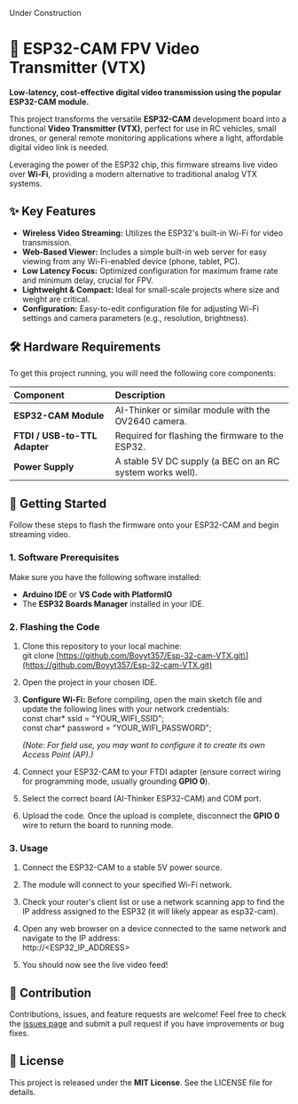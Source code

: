 Under Construction
# **📸 ESP32-CAM FPV Video Transmitter (VTX)**

**Low-latency, cost-effective digital video transmission using the popular ESP32-CAM module.**

This project transforms the versatile **ESP32-CAM** development board into a functional **Video Transmitter (VTX)**, perfect for use in RC vehicles, small drones, or general remote monitoring applications where a light, affordable digital video link is needed.

Leveraging the power of the ESP32 chip, this firmware streams live video over **Wi-Fi**, providing a modern alternative to traditional analog VTX systems.

## **✨ Key Features**

* **Wireless Video Streaming:** Utilizes the ESP32's built-in Wi-Fi for video transmission.  
* **Web-Based Viewer:** Includes a simple built-in web server for easy viewing from any Wi-Fi-enabled device (phone, tablet, PC).  
* **Low Latency Focus:** Optimized configuration for maximum frame rate and minimum delay, crucial for FPV.  
* **Lightweight & Compact:** Ideal for small-scale projects where size and weight are critical.  
* **Configuration:** Easy-to-edit configuration file for adjusting Wi-Fi settings and camera parameters (e.g., resolution, brightness).

## **🛠️ Hardware Requirements**

To get this project running, you will need the following core components:

| Component | Description |
| :---- | :---- |
| **ESP32-CAM Module** | AI-Thinker or similar module with the OV2640 camera. |
| **FTDI / USB-to-TTL Adapter** | Required for flashing the firmware to the ESP32. |
| **Power Supply** | A stable 5V DC supply (a BEC on an RC system works well). |

## **🚀 Getting Started**

Follow these steps to flash the firmware onto your ESP32-CAM and begin streaming video.

### **1\. Software Prerequisites**

Make sure you have the following software installed:

* **Arduino IDE** or **VS Code with PlatformIO**  
* The **ESP32 Boards Manager** installed in your IDE.

### **2\. Flashing the Code**

1. Clone this repository to your local machine:  
   git clone \[https://github.com/Boyyt357/Esp-32-cam-VTX.git\](https://github.com/Boyyt357/Esp-32-cam-VTX.git)

2. Open the project in your chosen IDE.  
3. **Configure Wi-Fi:** Before compiling, open the main sketch file and update the following lines with your network credentials:  
   const char\* ssid \= "YOUR\_WIFI\_SSID";  
   const char\* password \= "YOUR\_WIFI\_PASSWORD";

   *(Note: For field use, you may want to configure it to create its own Access Point (AP).)*  
4. Connect your ESP32-CAM to your FTDI adapter (ensure correct wiring for programming mode, usually grounding **GPIO 0**).  
5. Select the correct board (AI-Thinker ESP32-CAM) and COM port.  
6. Upload the code. Once the upload is complete, disconnect the **GPIO 0** wire to return the board to running mode.

### **3\. Usage**

1. Connect the ESP32-CAM to a stable 5V power source.  
2. The module will connect to your specified Wi-Fi network.  
3. Check your router's client list or use a network scanning app to find the IP address assigned to the ESP32 (it will likely appear as esp32-cam).  
4. Open any web browser on a device connected to the same network and navigate to the IP address:  
   http://\<ESP32\_IP\_ADDRESS\>

5. You should now see the live video feed\!

## **🤝 Contribution**

Contributions, issues, and feature requests are welcome\! Feel free to check the [issues page](https://www.google.com/search?q=https://github.com/Boyyt357/Esp-32-cam-VTX/issues) and submit a pull request if you have improvements or bug fixes.

## **📄 License**

This project is released under the **MIT License**. See the LICENSE file for details.
